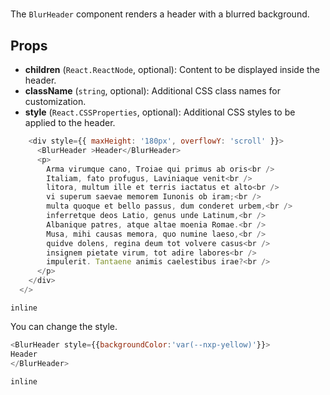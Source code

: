 # <BlurHeader>
The `BlurHeader` component renders a header with a blurred background.

## Props

- **children** (`React.ReactNode`, optional): Content to be displayed inside the header.
- **className** (`string`, optional): Additional CSS class names for customization.
- **style** (`React.CSSProperties`, optional): Additional CSS styles to be applied to the header.

```javascript
    <div style={{ maxHeight: '180px', overflowY: 'scroll' }}>
      <BlurHeader >Header</BlurHeader>
      <p>
        Arma virumque cano, Troiae qui primus ab oris<br />
        Italiam, fato profugus, Laviniaque venit<br />
        litora, multum ille et terris iactatus et alto<br />
        vi superum saevae memorem Iunonis ob iram;<br />
        multa quoque et bello passus, dum conderet urbem,<br />
        inferretque deos Latio, genus unde Latinum,<br />
        Albanique patres, atque altae moenia Romae.<br />
        Musa, mihi causas memora, quo numine laeso,<br />
        quidve dolens, regina deum tot volvere casus<br />
        insignem pietate virum, tot adire labores<br />
        impulerit. Tantaene animis caelestibus irae?<br />
      </p>
    </div>
  </>
```
```inline```

 You can change the style.

```javascript
<BlurHeader style={{backgroundColor:'var(--nxp-yellow)'}}>
Header 
</BlurHeader>
```

```inline```


